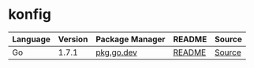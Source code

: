 # konfig

|Language|Version|Package Manager|README|Source|
|-|-|-|-|-|
|Go|1.7.1|[pkg.go.dev](https://pkg.go.dev/github.com/konfig-dev/splitit-go-sdk/go)|[README](https://github.com/konfig-dev/splitit-go-sdk/go#readme)|[Source](https://github.com/konfig-dev/splitit-go-sdk/go)|